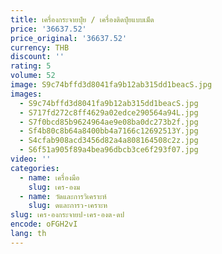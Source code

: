 ```yaml
---
title: เครื่องกระจายปุ๋ย / เครื่องติดปุ๋ยแบบเม็ด
price: '36637.52'
price_original: '36637.52'
currency: THB
discount: ''
rating: 5
volume: 52
image: S9c74bffd3d8041fa9b12ab315dd1beacS.jpg
images:
  - S9c74bffd3d8041fa9b12ab315dd1beacS.jpg
  - S717fd272c8ff4629a02edce290564a94L.jpg
  - S7f0bcd85b9624964ae9e08ba0dc273b2f.jpg
  - Sf4b80c8b64a8400bb4a7166c12692513Y.jpg
  - S4cfab908acd3456d82a4a808164508c2z.jpg
  - S6f51a905f89a4bea96dbcb3ce6f293f07.jpg
video: ''
categories:
  - name: เครื่องมือ
    slug: เคร-องม
  - name: วัดและการวิเคราะห์
    slug: ดและการว-เคราะห
slug: เคร-องกระจายป-เคร-องต-ดป
encode: oFGH2vI
lang: th
---
```

  